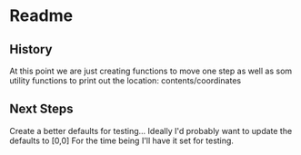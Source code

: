 # Readme

## History
At this point we are just creating functions to move one step
as well as som utility functions to print out the location: contents/coordinates

## Next Steps
Create a better defaults for testing...
Ideally I'd probably want to update the defaults to [0,0]
For the time being I'll have it set for testing.

